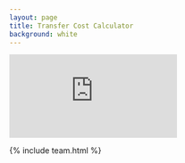 ```yaml
---
layout: page
title: Transfer Cost Calculator
background: white
---
```


<div>
    <iframe class="deposit-calc" frameborder="0"
        src="http://www.ooba.co.za/calculators/bond-and-transfer-costs-calculator?iframe=true&iftype=evogroup"
        title="Transfer Cost Calculator"></iframe>
</div>

{% include team.html %}